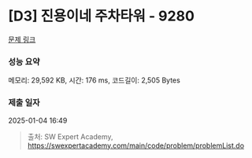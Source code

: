 # [D3] 진용이네 주차타워 - 9280 

[문제 링크](https://swexpertacademy.com/main/code/problem/problemDetail.do?contestProbId=AW9j74FacD0DFAUY) 

### 성능 요약

메모리: 29,592 KB, 시간: 176 ms, 코드길이: 2,505 Bytes

### 제출 일자

2025-01-04 16:49



> 출처: SW Expert Academy, https://swexpertacademy.com/main/code/problem/problemList.do